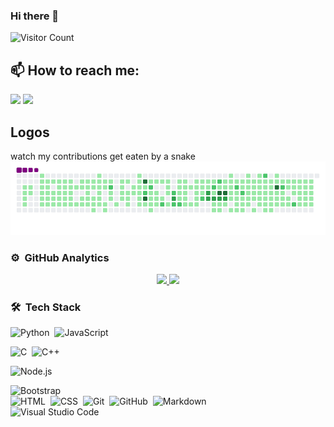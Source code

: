 ### Hi there 👋

![Visitor Count](https://profile-counter.glitch.me/{Mario263}/count.svg)


## 📫 How to reach me:
<p align="center">

<a href="https://www.linkedin.com/in/abhisheksharma263/"><img src="hhttps://img.shields.io/badge/LinkedIn-Mario263-blue?logo=Linkedin&logoColor=blue&labelColor=black"/></a>
<a href="mailto:sharma.abhishek263@gmail.com.com"><img src="https://img.shields.io/badge/Gmail-sharma.abhishek263@gmail.com-red?logo=Gmail&logoColor=Red&labelColor=black"/></a>

                                                        
## Logos


watch my contributions get eaten by a snake
![snake gif](https://github.com/Mario263/sankeeatingcontribution/blob/output/github-contribution-grid-snake.gif)
  
  
  ### ⚙️ &nbsp;GitHub Analytics

<p align="center">
<a href="https://github.com/Mario263">
  <img height="180em" src="https://github-readme-stats-eight-theta.vercel.app/api?username=Mario263&show_icons=true&theme=algolia&include_all_commits=true&count_private=true"/>
  <img height="180em" src="https://github-readme-stats-eight-theta.vercel.app/api/top-langs/?username=Mario263&layout=compact&langs_count=8&theme=radical"/>
</a>
</p>

### 🛠 &nbsp;Tech Stack

![Python](https://img.shields.io/badge/-Python-05122A?style=flat&logo=python)&nbsp;
![JavaScript](https://img.shields.io/badge/-JavaScript-05122A?style=flat&logo=javascript)&nbsp;
<!-- ![Java](https://img.shields.io/badge/-Java-05122A?style=flat&logo=Java&logoColor=FFA518)&nbsp; -->
![C](https://img.shields.io/badge/-C-05122A?style=flat&logo=C&logoColor=A8B9CC)&nbsp;
![C++](https://img.shields.io/badge/-C++-05122A?style=flat&logo=C%2B%2B&logoColor=00599C)&nbsp;
<!-- ![R (Statistics)](https://img.shields.io/badge/-R-05122A?style=flat&logo=R&logoColor=276DC3)\ -->
<!-- ![React](https://img.shields.io/badge/-React-05122A?style=flat&logo=react)&nbsp; -->
![Node.js](https://img.shields.io/badge/-Node.js-05122A?style=flat&logo=node.js)&nbsp;
<!-- ![Django](https://img.shields.io/badge/-Django-05122A?style=flat&logo=django&logoColor=092E20)&nbsp; -->
<!-- ![Flask](https://img.shields.io/badge/-Flask-05122A?style=flat&logo=flask)&nbsp; -->
![Bootstrap](https://img.shields.io/badge/-Bootstrap-05122A?style=flat&logo=bootstrap&logoColor=563D7C)\
![HTML](https://img.shields.io/badge/-HTML-05122A?style=flat&logo=HTML5)&nbsp;
![CSS](https://img.shields.io/badge/-CSS-05122A?style=flat&logo=CSS3&logoColor=1572B6)&nbsp;
![Git](https://img.shields.io/badge/-Git-05122A?style=flat&logo=git)&nbsp;
![GitHub](https://img.shields.io/badge/-GitHub-05122A?style=flat&logo=github)&nbsp;
![Markdown](https://img.shields.io/badge/-Markdown-05122A?style=flat&logo=markdown)\
![Visual Studio Code](https://img.shields.io/badge/-Visual%20Studio%20Code-05122A?style=flat&logo=visual-studio-code&logoColor=007ACC)&nbsp;
